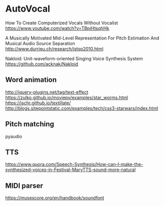 # AutoVocal


How To Create Computerized Vocals Without Vocalist
https://www.youtube.com/watch?v=TBpiHtsqhHk

A Musically Motivated Mid-Level Representation For Pitch Estimation And Musical Audio Source Separation
http://www.durrieu.ch/research/jstsp2010.html

Nakloid: Unit-waveform-oriented Singing Voice Synthesis System
https://github.com/acknak/Nakloid


## Word animation
http://jquery-plugins.net/tag/text-effect
https://zulko.github.io/moviepy/examples/star_worms.html
https://jschr.github.io/textillate/
http://blogs.sitepointstatic.com/examples/tech/css3-starwars/index.html

## Pitch matching
pyaudio

## TTS
https://www.quora.com/Speech-Synthesis/How-can-I-make-the-synthesized-voices-in-Festival-MaryTTS-sound-more-natural

## MIDI parser
https://musescore.org/en/handbook/soundfont

